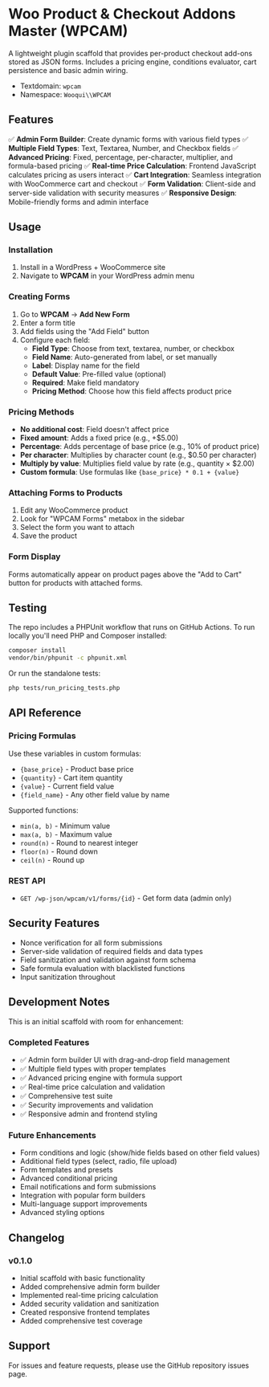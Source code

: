# Woo Product & Checkout Addons Master (WPCAM)

A lightweight plugin scaffold that provides per-product checkout add-ons stored as JSON forms. Includes a pricing engine, conditions evaluator, cart persistence and basic admin wiring.

- Textdomain: `wpcam`
- Namespace: `Wooqui\\WPCAM`

## Features

✅ **Admin Form Builder**: Create dynamic forms with various field types
✅ **Multiple Field Types**: Text, Textarea, Number, and Checkbox fields
✅ **Advanced Pricing**: Fixed, percentage, per-character, multiplier, and formula-based pricing
✅ **Real-time Price Calculation**: Frontend JavaScript calculates pricing as users interact
✅ **Cart Integration**: Seamless integration with WooCommerce cart and checkout
✅ **Form Validation**: Client-side and server-side validation with security measures
✅ **Responsive Design**: Mobile-friendly forms and admin interface

## Usage

### Installation
1. Install in a WordPress + WooCommerce site
2. Navigate to **WPCAM** in your WordPress admin menu

### Creating Forms
1. Go to **WPCAM** → **Add New Form**
2. Enter a form title
3. Add fields using the "Add Field" button
4. Configure each field:
   - **Field Type**: Choose from text, textarea, number, or checkbox
   - **Field Name**: Auto-generated from label, or set manually
   - **Label**: Display name for the field
   - **Default Value**: Pre-filled value (optional)
   - **Required**: Make field mandatory
   - **Pricing Method**: Choose how this field affects product price

### Pricing Methods
- **No additional cost**: Field doesn't affect price
- **Fixed amount**: Adds a fixed price (e.g., +$5.00)
- **Percentage**: Adds percentage of base price (e.g., 10% of product price)
- **Per character**: Multiplies by character count (e.g., $0.50 per character)
- **Multiply by value**: Multiplies field value by rate (e.g., quantity × $2.00)
- **Custom formula**: Use formulas like `{base_price} * 0.1 + {value}`

### Attaching Forms to Products
1. Edit any WooCommerce product
2. Look for "WPCAM Forms" metabox in the sidebar
3. Select the form you want to attach
4. Save the product

### Form Display
Forms automatically appear on product pages above the "Add to Cart" button for products with attached forms.

## Testing

The repo includes a PHPUnit workflow that runs on GitHub Actions. To run locally you'll need PHP and Composer installed:

```bash
composer install
vendor/bin/phpunit -c phpunit.xml
```

Or run the standalone tests:
```bash
php tests/run_pricing_tests.php
```

## API Reference

### Pricing Formulas
Use these variables in custom formulas:
- `{base_price}` - Product base price
- `{quantity}` - Cart item quantity  
- `{value}` - Current field value
- `{field_name}` - Any other field value by name

Supported functions:
- `min(a, b)` - Minimum value
- `max(a, b)` - Maximum value  
- `round(n)` - Round to nearest integer
- `floor(n)` - Round down
- `ceil(n)` - Round up

### REST API
- `GET /wp-json/wpcam/v1/forms/{id}` - Get form data (admin only)

## Security Features

- Nonce verification for all form submissions
- Server-side validation of required fields and data types
- Field sanitization and validation against form schema
- Safe formula evaluation with blacklisted functions
- Input sanitization throughout

## Development Notes

This is an initial scaffold with room for enhancement:

### Completed Features
- ✅ Admin form builder UI with drag-and-drop field management
- ✅ Multiple field types with proper templates
- ✅ Advanced pricing engine with formula support
- ✅ Real-time price calculation and validation
- ✅ Comprehensive test suite
- ✅ Security improvements and validation
- ✅ Responsive admin and frontend styling

### Future Enhancements
- Form conditions and logic (show/hide fields based on other field values)
- Additional field types (select, radio, file upload)
- Form templates and presets
- Advanced conditional pricing
- Email notifications and form submissions
- Integration with popular form builders
- Multi-language support improvements
- Advanced styling options

## Changelog

### v0.1.0
- Initial scaffold with basic functionality
- Added comprehensive admin form builder
- Implemented real-time pricing calculation
- Added security validation and sanitization
- Created responsive frontend templates
- Added comprehensive test coverage

## Support

For issues and feature requests, please use the GitHub repository issues page.

